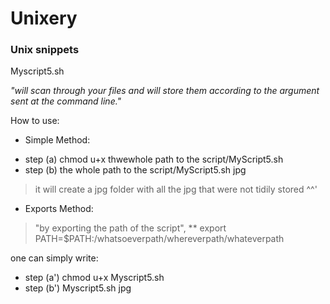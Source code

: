 # Unixery

### Unix snippets

Myscript5.sh

*"will scan through your files and will store them according to the argument sent at the command line."*

How to use: 

* Simple Method:
- step (a) chmod u+x thwewhole path to the script/MyScript5.sh
-  step (b) the whole path to the script/MyScript5.sh jpg
>it will create a jpg folder with all the jpg that were not tidily stored ^^'


* Exports Method:
>"by exporting the path of the script", ** export PATH=$PATH:/whatsoeverpath/whereverpath/whateverpath

one can simply write: 
- step (a') chmod u+x Myscript5.sh
- step (b') Myscript5.sh jpg


